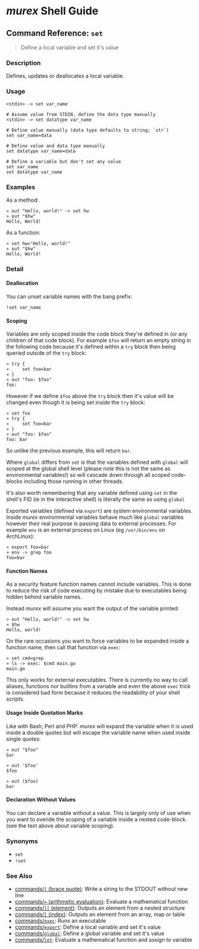 # _murex_ Shell Guide

## Command Reference: `set`

> Define a local variable and set it's value

### Description

Defines, updates or deallocates a local variable.

### Usage

    <stdin> -> set var_name
    
    # Assume value from STDIN, define the data type manually
    <stdin> -> set datatype var_name
    
    # Define value manually (data type defaults to string; `str`)
    set var_name=data
    
    # Define value and data type manually
    set datatype var_name=data
    
    # Define a variable but don't set any value
    set var_name
    set datatype var_name

### Examples

As a method:

    » out "Hello, world!" -> set hw
    » out "$hw"
    Hello, World!
    
As a function:

    » set hw="Hello, world!"
    » out "$hw"
    Hello, World!

### Detail

#### Deallocation

You can unset variable names with the bang prefix:

    !set var_name
    
#### Scoping

Variables are only scoped inside the code block they're defined in (or any
children of that code block). For example `$foo` will return an empty string in
the following code because it's defined within a `try` block then being queried
outside of the `try` block:

    » try {
    »     set foo=bar
    » }
    » out "foo: $foo"
    foo:
    
However if we define `$foo` above the `try` block then it's value will be changed
even though it is being set inside the `try` block:

    » set foo
    » try {
    »     set foo=bar
    » }
    » out "foo: $foo"
    foo: bar
    
So unlike the previous example, this will return `bar`.

Where `global` differs from `set` is that the variables defined with `global`
will scoped at the global shell level (please note this is not the same as
environmental variables!) so will cascade down through all scoped code-blocks
including those running in other threads.

It's also worth remembering that any variable defined using `set` in the shell's
FID (ie in the interactive shell) is literally the same as using `global`

Exported variables (defined via `export`) are system environmental variables.
Inside _murex_ environmental variables behave much like `global` variables
however their real purpose is passing data to external processes. For example
`env` is an external process on Linux (eg `/usr/bin/env` on ArchLinux):

    » export foo=bar
    » env -> grep foo
    foo=bar
    
#### Function Names

As a security feature function names cannot include variables. This is done to
reduce the risk of code executing by mistake due to executables being hidden
behind variable names.

Instead _murex_ will assume you want the output of the variable printed:

    » out "Hello, world!" -> set hw
    » $hw
    Hello, world!
    
On the rare occasions you want to force variables to be expanded inside a
function name, then call that function via `exec`:

    » set cmd=grep
    » ls -> exec: $cmd main.go
    main.go
    
This only works for external executables. There is currently no way to call
aliases, functions nor builtins from a variable and even the above `exec` trick
is considered bad form because it reduces the readability of your shell scripts.

#### Usage Inside Quotation Marks

Like with Bash, Perl and PHP: _murex_ will expand the variable when it is used
inside a double quotes but will escape the variable name when used inside single
quotes:

    » out "$foo"
    bar
    
    » out '$foo'
    $foo
    
    » out ($foo)
    bar
    
#### Declaration Without Values

You can declare a variable without a value. This is largely only of use when
you want to overide the scoping of a variable inside a nested code-block.
(see the text above about variable scoping).

### Synonyms

* `set`
* `!set`


### See Also

* [commands/`(` (brace quote)](../commands/brace-quote.md):
  Write a string to the STDOUT without new line
* [commands/`=` (arithmetic evaluation)](../commands/equ.md):
  Evaluate a mathematical function
* [commands/`[[` (element)](../commands/element.md):
  Outputs an element from a nested structure
* [commands/`[` (index)](../commands/index.md):
  Outputs an element from an array, map or table
* [commands/`exec`](../commands/exec.md):
  Runs an executable
* [commands/`export`](../commands/export.md):
  Define a local variable and set it's value
* [commands/`global`](../commands/global.md):
  Define a global variable and set it's value
* [commands/`let`](../commands/let.md):
  Evaluate a mathematical function and assign to variable
